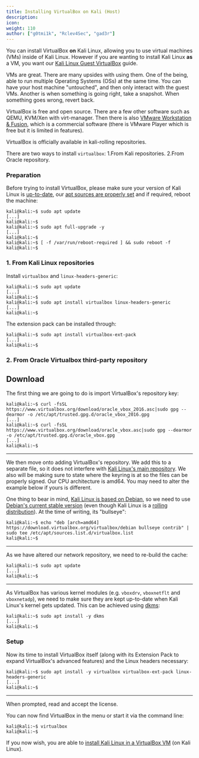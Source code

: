 ```yaml
---
title: Installing VirtualBox on Kali (Host)
description:
icon:
weight: 110
author: ["g0tmi1k", "Rclev4Sec", "gad3r"]
---
```


You can install VirtualBox **on** Kali Linux, allowing you to use virtual machines (VMs) inside of Kali Linux. However if you are wanting to install Kali Linux **as** a VM, you want our [Kali Linux Guest VirtualBox](/docs/virtualization/install-virtualbox-guest-vm/) guide.

VMs are great. There are many upsides with using them. One of the being, able to run multiple Operating Systems (OSs) at the same time. You can have your host machine "untouched", and then only interact with the guest VMs. Another is when something is going right, take a snapshot. When something goes wrong, revert back.

VirtualBox is free and open source. There are a few other software such as QEMU, KVM/Xen with virt-manager. Then there is also [VMware Workstation & Fusion](/docs/virtualization/install-vmware-host/), which is a commercial software (there is VMware Player which is free but it is limited in features).


VirtualBox is officially available in kali-rolling repositories. 

There are two ways to install `virtualbox`:
1.From Kali repositories.
2.From Oracle repository.

### Preparation

Before trying to install VirtualBox, please make sure your version of Kali Linux is [up-to-date](/docs/general-use/updating-kali/), our [apt sources are properly set](/docs/general-use/kali-linux-sources-list-repositories/#default-network-repository-value) and if required, reboot the machine:

```console
kali@kali:~$ sudo apt update
[...]
kali@kali:~$
kali@kali:~$ sudo apt full-upgrade -y
[...]
kali@kali:~$
kali@kali:~$ [ -f /var/run/reboot-required ] && sudo reboot -f
kali@kali:~$
```
### 1. From Kali Linux repositories

Install `virtualbox` and `linux-headers-generic`:

```console
kali@kali:~$ sudo apt update
[...]
kali@kali:~$
kali@kali:~$ sudo apt install virtualbox linux-headers-generic
[...]
kali@kali:~$
```
The extension pack can be installed through:

```console
kali@kali:~$ sudo apt install virtualbox-ext-pack
[...]
kali@kali:~$
```

### 2. From Oracle Virtualbox third-party repository


## Download

The first thing we are going to do is import VirtualBox's repository key:

```console
kali@kali:~$ curl -fsSL https://www.virtualbox.org/download/oracle_vbox_2016.asc|sudo gpg --dearmor -o /etc/apt/trusted.gpg.d/oracle_vbox_2016.gpg
[...]
kali@kali:~$ curl -fsSL https://www.virtualbox.org/download/oracle_vbox.asc|sudo gpg --dearmor -o /etc/apt/trusted.gpg.d/oracle_vbox.gpg
[...]
kali@kali:~$
```

- - -

We then move onto adding VirtualBox's repository.
We add this to a separate file, so it does not interfere with [Kali Linux's main repository](/docs/general-use/kali-linux-sources-list-repositories/). We also will be making sure to state where the keyring is at so the files can be properly signed.
Our CPU architecture is amd64. You may need to alter the example below if yours is different.

One thing to bear in mind, [Kali Linux is based on Debian](/docs/policy/kali-linux-relationship-with-debian/), so we need to use [Debian's current stable version](https://www.debian.org/releases/stable/) (even though Kali Linux is a [rolling distribution](/docs/general-use/kali-branches/)). At the time of writing, its "bullseye":

```console
kali@kali:~$ echo "deb [arch=amd64] https://download.virtualbox.org/virtualbox/debian bullseye contrib" | sudo tee /etc/apt/sources.list.d/virtualbox.list
kali@kali:~$
```

- - -

As we have altered our network repository, we need to re-build the cache:

```console
kali@kali:~$ sudo apt update
[...]
kali@kali:~$
```

- - -

As VirtualBox has various kernel modules (e.g. `vboxdrv`, `vboxnetflt` and `vboxnetadp`), we need to make sure they are kept up-to-date when Kali Linux's kernel gets updated. This can be achieved using [dkms](https://packages.debian.org/testing/dkms):

```console
kali@kali:~$ sudo apt install -y dkms
[...]
kali@kali:~$
```

### Setup

Now its time to install VirtualBox itself (along with its Extension Pack to expand VirtualBox's advanced features) and the Linux headers necessary:

```console
kali@kali:~$ sudo apt install -y virtualbox virtualbox-ext-pack linux-headers-generic
[...]
kali@kali:~$
```

- - -

When prompted, read and accept the license.

You can now find VirtualBox in the menu or start it via the command line:

```console
kali@kali:~$ virtualbox
kali@kali:~$
```

If you now wish, you are able to [install Kali Linux in a VirtualBox VM](/docs/virtualization/install-virtualbox-guest-vm/) (on Kali Linux).
